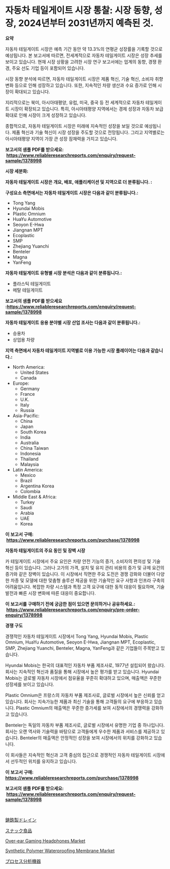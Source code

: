 <p><h1>자동차 테일게이트 시장 통찰: 시장 동향, 성장, 2024년부터 2031년까지 예측된 것.</h1></p><p><strong>요약</strong></p>
<p><p>자동차 테일게이트 시장은 예측 기간 동안 약 13.3%의 연평균 성장률을 기록할 것으로 예상됩니다. 본 보고서에 따르면, 전세계적으로 자동차 테일게이트 시장은 성장 추세를 보이고 있습니다. 현재 시장 상황을 고려한 시장 연구 보고서에는 업계의 동향, 경쟁 환경, 주요 선도 기업 등이 포함되어 있습니다.</p><p>시장 동향 분석에 따르면, 자동차 테일게이트 시장은 제품 혁신, 기술 혁신, 소비자 취향 변화 등으로 인해 성장하고 있습니다. 또한, 지속적인 차량 생산과 수요 증가로 인해 시장이 확대되고 있습니다.</p><p>지리적으로는 북미, 아시아태평양, 유럽, 미국, 중국 등 전 세계적으로 자동차 테일게이트 시장이 확장되고 있습니다. 특히, 아시아태평양 지역에서는 경제 성장과 자동차 보급 확대로 인해 시장이 크게 성장하고 있습니다.</p><p>종합적으로, 자동차 테일게이트 시장은 미래에 지속적인 성장을 보일 것으로 예상됩니다. 제품 혁신과 기술 혁신이 시장 성장을 주도할 것으로 전망됩니다. 그리고 지역별로는 아시아태평양 지역이 가장 큰 성장 잠재력을 가지고 있습니다.</p></p>
<p><strong>보고서의 샘플 PDF를 받으세요: &nbsp;<a href="https://www.reliableresearchreports.com/enquiry/request-sample/1378998">https://www.reliableresearchreports.com/enquiry/request-sample/1378998</a></strong></p>
<p><strong>시장 세분화:</strong></p>
<p><strong> 자동차 테일게이트 시장은 개요, 배포, 애플리케이션 및 지역으로 더 분류됩니다. :</strong></p>
<p><strong>구성요소 측면에서는 자동차 테일게이트 시장은 다음과 같이 분류됩니다.:</strong></p>
<p><ul><li>Tong Yang</li><li>Hyundai Mobis</li><li>Plastic Omnium</li><li>HuaYu Automotive</li><li>Seoyon E-Hwa</li><li>Jiangnan MPT</li><li>Ecoplastic</li><li>SMP</li><li>Zhejiang Yuanchi</li><li>Benteler</li><li>Magna</li><li>YanFeng</li></ul></p>
<p><strong> 자동차 테일게이트 유형별 시장 분석은 다음과 같이 분류됩니다.:</strong></p>
<p><ul><li>플라스틱 테일게이트</li><li>메탈 테일게이트</li></ul></p>
<p><strong>보고서의 샘플 PDF를 받으세요 :<a href="https://www.reliableresearchreports.com/enquiry/request-sample/1378998">https://www.reliableresearchreports.com/enquiry/request-sample/1378998</a></strong></p>
<p><strong> 자동차 테일게이트 응용 분야별 시장 산업 조사는 다음과 같이 분류됩니다.:</strong></p>
<p><ul><li>승용차</li><li>상업용 차량</li></ul></p>
<p><strong>지역 측면에서 자동차 테일게이트 지역별로 이용 가능한 시장 플레이어는 다음과 같습니다.:</strong></p>
<p><ul>
    <li>
        North America:
        <ul>
            <li>United States</li>
            <li>Canada</li>
        </ul>
    </li>
    <li>
        Europe:
        <ul>
            <li>Germany</li>
            <li>France</li>
            <li>U.K.</li>
            <li>Italy</li>
            <li>Russia</li>
        </ul>
    </li>
    <li>
        Asia-Pacific:
        <ul>
            <li>China</li>
            <li>Japan</li>
            <li>South Korea</li>
            <li>India</li>
            <li>Australia</li>
            <li>China Taiwan</li>
            <li>Indonesia</li>
            <li>Thailand</li>
            <li>Malaysia</li>
        </ul>
    </li>
    <li>
        Latin America:
        <ul>
            <li>Mexico</li>
            <li>Brazil</li>
            <li>Argentina Korea</li>
            <li>Colombia</li>
        </ul>
    </li>
    <li>
        Middle East & Africa:
        <ul>
            <li>Turkey</li>
            <li>Saudi</li>
            <li>Arabia</li>
            <li>UAE</li>
            <li>Korea</li>
        </ul>
    </li>
    </ul></p>
<p><strong>이 보고서 구매: &nbsp;<a href="https://www.reliableresearchreports.com/purchase/1378998">https://www.reliableresearchreports.com/purchase/1378998</a></strong></p>
<p><strong>자동차 테일게이트의 주요 동인 및 장벽 시장</strong></p>
<p><p>카 테일게이트 시장에서 주요 요인은 차량 안전 기능의 증가, 소비자의 편의성 및 기술 혁신 등이 있습니다. 그러나 고가의 가격, 설치 및 유지 관리 비용의 증가 및 규제 요건의 증가와 같은 장벽이 있습니다. 이 시장에서 직면한 주요 도전은 경쟁 강화와 더불어 다양한 차종 및 모델에 대한 맞춤형 솔루션 제공을 위한 기술적인 요구 사항과 인프라 구축의 어려움입니다. 복잡한 차량 시스템과 특정 고객 요구에 대한 동적 대응이 필요하며, 기술 발전과 빠른 시장 변화에 따른 대응이 중요합니다.</p></p>
<p><strong>이 보고서를 구매하기 전에 궁금한 점이 있으면 문의하거나 공유하세요.: &nbsp;<a href="https://www.reliableresearchreports.com/enquiry/pre-order-enquiry/1378998">https://www.reliableresearchreports.com/enquiry/pre-order-enquiry/1378998</a></strong></p>
<p><strong>경쟁 구도</strong></p>
<p><p>경쟁적인 자동차 테일게이트 시장에서 Tong Yang, Hyundai Mobis, Plastic Omnium, HuaYu Automotive, Seoyon E-Hwa, Jiangnan MPT, Ecoplastic, SMP, Zhejiang Yuanchi, Benteler, Magna, YanFeng과 같은 기업들이 주목받고 있습니다.</p><p>Hyundai Mobis는 한국의 대표적인 자동차 부품 제조사로, 1977년 설립되어 왔습니다. 회사는 지속적인 혁신과 품질을 통해 시장에서 높은 평가를 받고 있습니다. Hyundai Mobis는 글로벌 자동차 시장에서 점유율을 꾸준히 확대하고 있으며, 매출액은 꾸준한 성장세를 보이고 있습니다.</p><p>Plastic Omnium은 프랑스의 자동차 부품 제조사로, 글로벌 시장에서 높은 신뢰를 얻고 있습니다. 회사는 지속가능한 제품과 최신 기술을 통해 고객들의 요구에 부응하고 있습니다. Plastic Omnium의 매출액은 꾸준한 증가세를 보여 시장에서의 경쟁력을 강화하고 있습니다.</p><p>Benteler는 독일의 자동차 부품 제조사로, 글로벌 시장에서 유명한 기업 중 하나입니다. 회사는 오랜 역사와 기술력을 바탕으로 고객들에게 우수한 제품과 서비스를 제공하고 있습니다. Benteler의 매출액은 안정적인 성장을 보여 시장에서의 위치를 강화하고 있습니다.</p><p>이 회사들은 지속적인 혁신과 고객 중심의 접근으로 경쟁적인 자동차 테일게이트 시장에서 선두적인 위치를 유지하고 있습니다.</p></p>
<p><strong>이 보고서 구매: &nbsp; <a href="https://www.reliableresearchreports.com/purchase/1378998">https://www.reliableresearchreports.com/purchase/1378998</a></strong></p>
<p><strong>보고서의 샘플 PDF를 받으세요: &nbsp;<a href="https://www.reliableresearchreports.com/enquiry/request-sample/1378998">https://www.reliableresearchreports.com/enquiry/request-sample/1378998</a></strong><strong></strong></p>
<p>&nbsp;</p>
<p><p><a href="https://github.com/ycmtqqhvk3273/Market-Research-Report-List-1/blob/main/24538461330.md">鋳鉄製ドレイン</a></p><p><a href="https://medium.com/@jacksonmith1931/%E3%82%B9%E3%83%8A%E3%83%83%E3%82%AF%E3%83%95%E3%83%BC%E3%83%89%E5%B8%82%E5%A0%B4%E3%81%AE%E6%B4%9E%E5%AF%9F-%E5%B8%82%E5%A0%B4%E3%83%88%E3%83%AC%E3%83%B3%E3%83%89-%E6%88%90%E9%95%B7-2024%E5%B9%B4%E3%81%8B%E3%82%892031%E5%B9%B4%E3%81%BE%E3%81%A7%E3%81%AE%E4%BA%88%E6%B8%AC-af128ba05adc">スナック食品</a></p><p><a href="https://issuu.com/reportprime-2/docs/over-ear-gaming-headphones-market-size-2030.pptx">Over-ear Gaming Headphones Market</a></p><p><a href="https://github.com/irfadac/Market-Research-Report-List-2/blob/main/synthetic-polymer-waterproofing-membrane-market.md">Synthetic Polymer Waterproofing Membrane Market</a></p><p><a href="https://medium.com/@ismaelblick2023/%E3%83%97%E3%83%AD%E3%82%BB%E3%82%B9%E5%88%86%E6%9E%90%E6%A9%9F%E5%99%A8%E5%B8%82%E5%A0%B4%E3%81%AE%E3%83%AC%E3%83%9D%E3%83%BC%E3%83%88%E3%81%AF-%E3%81%93%E3%81%AE%E5%B8%82%E5%A0%B4%E3%81%AE%E6%9C%80%E6%96%B0%E3%81%AE%E3%83%88%E3%83%AC%E3%83%B3%E3%83%89%E3%81%A8%E6%88%90%E9%95%B7%E6%A9%9F%E4%BC%9A%E3%82%92%E6%98%8E%E3%82%89%E3%81%8B%E3%81%AB%E3%81%97%E3%81%A6%E3%81%84%E3%81%BE%E3%81%99-9b91f322d08b">プロセス分析機器</a></p></p>